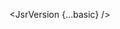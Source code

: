 <script lang="ts">
  import { JsrVersion } from 'svelte-shields'
  import type { JsrVersionPropsType } from 'svelte-shields';
  const basic: JsrVersionPropsType = {
    scope: '@hono',
    packageName: 'hono',
  }
</script>

<JsrVersion {...basic} />